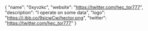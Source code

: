 {
  "name": "0xyvzkc",
  "website": "https://twitter.com/hec_tor777",
  "description": "I operate on some data",
  "logo": "https://i.ibb.co/9sjcwCw/hector.png",
  "twitter": "https://twitter.com/hec_tor777"
}
